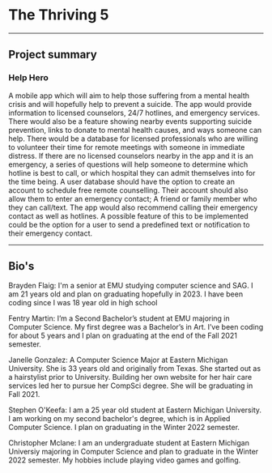 # The Thriving 5

---------------------------------------------------------------------------------------------------------------------------------------------------------- 

## Project summary
### Help Hero

A mobile app which will aim to help those suffering from a mental health crisis and will hopefully help to prevent a suicide. 
The app would provide information to licensed counselors, 24/7 hotlines, and emergency services. 
There would also be a feature showing nearby events supporting suicide prevention, links to donate to mental health causes, and ways someone can help. 
There would be a database for licensed professionals who are willing to volunteer their time for remote meetings with someone in immediate distress. 
If there are no licensed counselors nearby in the app and it is an emergency, a series of questions will help someone to determine which hotline is best to call,
or which hospital they can admit themselves into for the time being. 
A user database should have the option to create an account to schedule free remote counselling. 
Their account should also allow them to enter an emergency contact; A friend or family member who they can call/text. 
The app would also recommend calling their emergency contact as well as hotlines. 
A possible feature of this to be implemented could be the option for a user to send a predefined text or notification to their emergency contact.

---------------------------------------------------------------------------------------------------------------------------------------------------------- 

## Bio's

Brayden Flaig: I'm a senior at EMU studying computer science and SAG. I am 21 years old and plan on graduating hopefully in 2023. 
	I have been coding since I was 18 year old in high school

Fentry Martin: I’m a Second Bachelor’s student at EMU majoring in Computer Science. 
	My first degree was a Bachelor’s in Art. I’ve been coding for about 5 years and I plan on graduating at the end of the Fall 2021 semester.

Janelle Gonzalez: A Computer Science Major at Eastern Michigan University. She is 33 years old and originally from Texas. She started out as a hairstylist prior to University. 
	Building her own website for her hair care services led her to pursue her CompSci degree. She will be graduating in Fall 2021.

Stephen O'Keefa: I am a 25 year old student at Eastern Michigan University. I am working on my second bachelor's degree, 
	which is in Applied Computer Science. I plan on graduating in the Winter 2022 semester.

Christopher Mclane: I am an undergraduate student at Eastern Michigan Universiy majoring in Computer Science and plan to graduate in the Winter 2022 semester. 
	My hobbies include playing video games and golfing.


